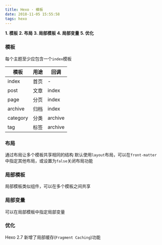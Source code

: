 ```yaml
---
title: Hexo · 模板
date: 2018-11-05 15:55:58
tags: hexo
---
```


**1. 模板**
**2. 布局**
**3. 局部模板**
**4. 局部变量**
**5. 优化**

<!-- more -->

### 模板
每个主题至少应包含一个`index`模板

模板 | 用途 | 回调
--- | --- | ---
index | 首页 | -
post | 文章 | index
page | 分页 | index
archive | 归档 | index
category | 分类 | archive
tag | 标签 | archive

### 布局
通过布局让多个模板共享相同的结构
默认使用`layout`布局，可以在`front-matter`中指定其他布局，或设置为`false`关闭布局功能

### 局部模板
局部模板类似组件，可以在多个模板之间共享

### 局部变量
可以在局部模板中指定局部变量

### 优化
Hexo 2.7 新增了局部缓存(`Fragment Caching`)功能
